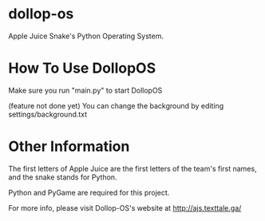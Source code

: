 # dollop-os
Apple Juice Snake's Python Operating System.


# How To Use DollopOS
Make sure you run "main.py" to start DollopOS

(feature not done yet) You can change the background by editing settings/background.txt


# Other Information
The first letters of Apple Juice are the first letters of the team's first names, and the snake stands for Python.

Python and PyGame are required for this project.

For more info, please visit Dollop-OS's website at http://ajs.texttale.ga/


